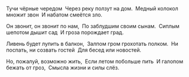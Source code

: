 Тучи чёрные чередом  
Через реку ползут на дом.  
Медный колокол множит звон  
И набатом смеётся зло.

Он звонит, он звонит по нам,  
По заблудшим своим сынам.  
Сиплым шепотом дышит сад  
И гроза порождает град.

Ливень будет лупить в балкон,  
Залпом гром грохотать полком.  
Ни поспать, ни созвать гостей  
Для бесед или новостей.

Но, пожалуй, возможно жить,  
Если летом побольше пить  
И галопом бежать от гроз,  
Смысла жизни и силы слёз.